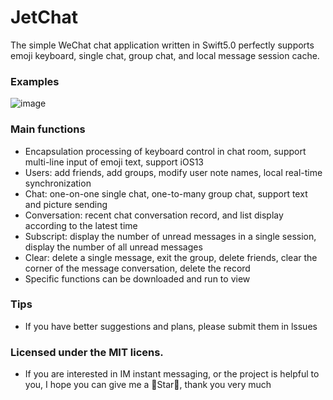 # JetChat
The simple WeChat chat application written in Swift5.0 perfectly supports emoji keyboard, single chat, group chat, and local message session cache.

 ### Examples
![image](https://github.com/tanagile/JetChat/blob/master/ScreenShot/JetChat.gif)

### Main functions
* Encapsulation processing of keyboard control in chat room, support multi-line input of emoji text, support iOS13
* Users: add friends, add groups, modify user note names, local real-time synchronization
* Chat: one-on-one single chat, one-to-many group chat, support text and picture sending
* Conversation: recent chat conversation record, and list display according to the latest time
* Subscript: display the number of unread messages in a single session, display the number of all unread messages
* Clear: delete a single message, exit the group, delete friends, clear the corner of the message conversation, delete the record
* Specific functions can be downloaded and run to view

### Tips
* If you have better suggestions and plans, please submit them in lssues

### Licensed under the MIT licens.
* If you are interested in IM instant messaging, or the project is helpful to you, I hope you can give me a 🌟Star🌟, thank you very much<br>
